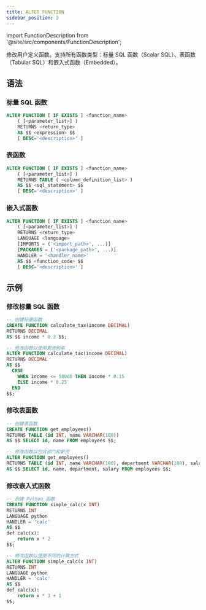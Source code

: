 ```yaml
---
title: ALTER FUNCTION
sidebar_position: 3
---
```

import FunctionDescription from '@site/src/components/FunctionDescription';

<FunctionDescription description="引入或更新于：v1.2.116"/>

修改用户定义函数。支持所有函数类型：标量 SQL 函数（Scalar SQL）、表函数（Tabular SQL）和嵌入式函数（Embedded）。

## 语法

### 标量 SQL 函数
```sql
ALTER FUNCTION [ IF EXISTS ] <function_name> 
    ( [<parameter_list>] ) 
    RETURNS <return_type>
    AS $$ <expression> $$
    [ DESC='<description>' ]
```

### 表函数
```sql
ALTER FUNCTION [ IF EXISTS ] <function_name> 
    ( [<parameter_list>] ) 
    RETURNS TABLE ( <column_definition_list> ) 
    AS $$ <sql_statement> $$
    [ DESC='<description>' ]
```

### 嵌入式函数
```sql
ALTER FUNCTION [ IF EXISTS ] <function_name> 
    ( [<parameter_list>] ) 
    RETURNS <return_type>
    LANGUAGE <language>
    [IMPORTS = ('<import_path>', ...)]
    [PACKAGES = ('<package_path>', ...)]
    HANDLER = '<handler_name>'
    AS $$ <function_code> $$
    [ DESC='<description>' ]
```

## 示例

### 修改标量 SQL 函数
```sql
-- 创建标量函数
CREATE FUNCTION calculate_tax(income DECIMAL)
RETURNS DECIMAL
AS $$ income * 0.2 $$;

-- 修改函数以使用累进税率
ALTER FUNCTION calculate_tax(income DECIMAL)
RETURNS DECIMAL
AS $$ 
  CASE 
    WHEN income <= 50000 THEN income * 0.15
    ELSE income * 0.25
  END
$$;
```

### 修改表函数
```sql
-- 创建表函数
CREATE FUNCTION get_employees() 
RETURNS TABLE (id INT, name VARCHAR(100)) 
AS $$ SELECT id, name FROM employees $$;

-- 修改函数以包含部门和薪资
ALTER FUNCTION get_employees() 
RETURNS TABLE (id INT, name VARCHAR(100), department VARCHAR(100), salary DECIMAL)
AS $$ SELECT id, name, department, salary FROM employees $$;
```

### 修改嵌入式函数
```sql
-- 创建 Python 函数
CREATE FUNCTION simple_calc(x INT)
RETURNS INT
LANGUAGE python
HANDLER = 'calc'
AS $$
def calc(x):
    return x * 2
$$;

-- 修改函数以使用不同的计算方式
ALTER FUNCTION simple_calc(x INT)
RETURNS INT
LANGUAGE python
HANDLER = 'calc'
AS $$
def calc(x):
    return x * 3 + 1
$$;
```